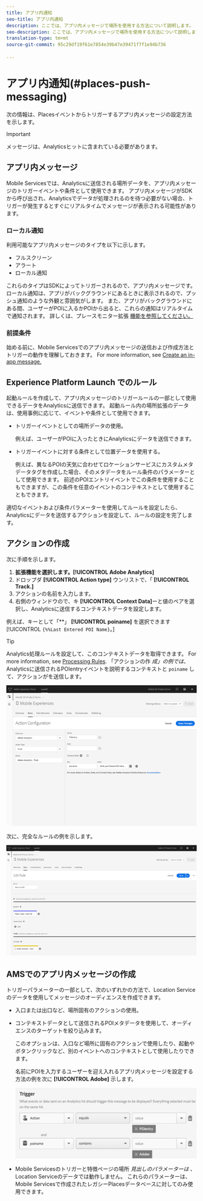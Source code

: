 ```yaml
---
title: アプリ内通知
seo-title: アプリ内通知
description: ここでは、アプリ内メッセージで場所を使用する方法について説明します。
seo-description: ここでは、アプリ内メッセージで場所を使用する方法について説明します。
translation-type: tm+mt
source-git-commit: 95c29df19f61e7854e39b47e39471f7f1e94b736

---
```



# アプリ内通知(#places-push-messaging)

次の情報は、Placesイベントからトリガーするアプリ内メッセージの設定方法を示します。

>[!IMPORTANT]
>
>メッセージは、Analyticsヒットに含まれている必要があります。

## アプリ内メッセージ

Mobile Servicesでは、Analyticsに送信される場所データを、アプリ内メッセージのトリガーイベントや条件として使用できます。 アプリ内メッセージがSDKから呼び出され、Analyticsでデータが処理されるのを待つ必要がない場合、トリガーが発生するとすぐにリアルタイムでメッセージが表示される可能性があります。

### ローカル通知

利用可能なアプリ内メッセージのタイプを以下に示します。

* フルスクリーン
* アラート
* ローカル通知

これらのタイプはSDKによってトリガーされるので、アプリ内メッセージです。 ローカル通知は、アプリがバックグラウンドにあるときに表示されるので、プッシュ通知のような外観と雰囲気がします。 また、アプリがバックグラウンドにある間、ユーザーがPOIに入るかPOIから出ると、これらの通知はリアルタイムで通知されます。 詳しくは、プレースモニター拡張 [機能を参照してください。](/help/places-ext-aep-sdks/places-monitor-extension/places-monitor-extension.md)

### 前提条件

始める前に、Mobile Servicesでのアプリ内メッセージの送信および作成方法とトリガーの動作を理解しておきます。 For more information, see [Create an in-app message.](https://docs.adobe.com/content/help/en/mobile-services/using/messaging-ug/inapp-messages/t-in-app-message.html)

##  Experience Platform Launch でのルール

起動ルールを作成して、アプリ内メッセージのトリガールールの一部として使用できるデータをAnalyticsに送信できます。 起動ルール内の場所拡張のデータは、使用事例に応じて、イベントや条件として使用できます。

* トリガーイベントとしての場所データの使用。

   例えば、ユーザーがPOIに入ったときにAnalyticsにデータを送信できます。

* トリガーイベントに対する条件として位置データを使用する。

   例えば、異なるPOIの天気に合わせてロケーションサービスにカスタムメタデータタグを作成した場合、そのメタデータをルール条件のパラメーターとして使用できます。 前述のPOIエントリイベントでこの条件を使用することもできますが、この条件を任意のイベントのコンテキストとして使用することもできます。

適切なイベントおよび条件パラメーターを使用してルールを設定したら、Analyticsにデータを送信するアクションを設定して、ルールの設定を完了します。

## アクションの作成

次に手順を示します。

1. **拡張機能を選択します。[!UICONTROL Adobe Analytics]**
1. ドロップダ **[!UICONTROL Action type]** ウンリストで、「 **[!UICONTROL Track.]**
1. アクションの名前を入力します。
1. 右側のウィンドウので、キ **[!UICONTROL Context Data]**&#x200B;ーと値のペアを選択し、Analyticsに送信するコンテキストデータを設定します。

例えば、キーとして「**」 **[!UICONTROL poiname]** を選択できます[!UICONTROL `{%%Last Entered POI Name}`。]

>[!TIP]
>
>Analytics処理ルールを設定して、このコンテキストデータを取得できます。 For more information, see [Processing Rules](https://docs.adobe.com/content/help/en/analytics/implementation/analytics-basics/ref-processing-rules.html). 「アクションの作 *成」の例では*、Analyticsに送信されるPOIentryイベントを説明するコンテキストと `poiname` して、アクションがを送信します。

![アクションの作成](/help/assets/configure-action.png)

次に、完全なルールの例を示します。

![完了規則](/help/assets/create-a-rule.png)

## AMSでのアプリ内メッセージの作成

トリガーパラメーターの一部として、次のいずれかの方法で、Location Serviceのデータを使用してメッセージのオーディエンスを作成できます。

* 入口または出口など、場所固有のアクションの使用。
* コンテキストデータとして送信されるPOIメタデータを使用して、オーディエンスのターゲットを絞り込みます。

   このオプションは、入口など場所に固有のアクションで使用したり、起動やボタンクリックなど、別のイベントへのコンテキストとして使用したりできます。

   名前にPOIを入力するユーザーを迎え入れるアプリ内メッセージを設定する方法の例を次に **[!UICONTROL Adobe]** 示します。

   ![トリガパラメータ](/help/assets/trigger-parameters.png)

* Mobile Servicesのトリガーと特徴ページの場所 *見出しのパラメーターは* 、Location Serviceのデータでは動作しません。 これらのパラメーターは、Mobile Servicesで作成されたレガシーPlacesデータベースに対してのみ使用できます。